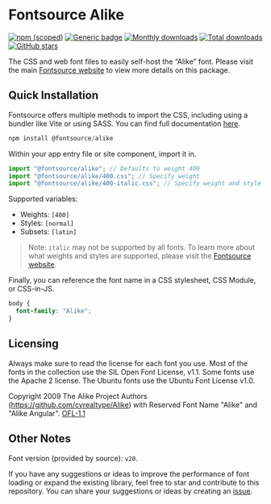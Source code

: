 # Fontsource Alike

[![npm (scoped)](https://img.shields.io/npm/v/@fontsource/alike?color=brightgreen)](https://www.npmjs.com/package/@fontsource/alike) [![Generic badge](https://img.shields.io/badge/fontsource-passing-brightgreen)](https://github.com/fontsource/fontsource) [![Monthly downloads](https://badgen.net/npm/dm/@fontsource/alike)](https://github.com/fontsource/fontsource) [![Total downloads](https://badgen.net/npm/dt/@fontsource/alike)](https://github.com/fontsource/fontsource) [![GitHub stars](https://img.shields.io/github/stars/fontsource/fontsource.svg?style=social&label=Star)](https://github.com/fontsource/fontsource/stargazers)

The CSS and web font files to easily self-host the “Alike” font. Please visit the main [Fontsource website](https://fontsource.org/fonts/alike) to view more details on this package.

## Quick Installation

Fontsource offers multiple methods to import the CSS, including using a bundler like Vite or using SASS. You can find full documentation [here](https://fontsource.org/docs/getting-started/introduction).

```javascript
npm install @fontsource/alike
```

Within your app entry file or site component, import it in.

```javascript
import "@fontsource/alike"; // Defaults to weight 400
import "@fontsource/alike/400.css"; // Specify weight
import "@fontsource/alike/400-italic.css"; // Specify weight and style
```

Supported variables:
- Weights: `[400]`
- Styles: `[normal]`
- Subsets: `[latin]`

> Note: `italic` may not be supported by all fonts. To learn more about what weights and styles are supported, please visit the [Fontsource website](https://fontsource.org/fonts/alike).

Finally, you can reference the font name in a CSS stylesheet, CSS Module, or CSS-in-JS.

```css
body {
  font-family: "Alike";
}
```

## Licensing
Always make sure to read the license for each font you use. Most of the fonts in the collection use the SIL Open Font License, v1.1. Some fonts use the Apache 2 license. The Ubuntu fonts use the Ubuntu Font License v1.0.

Copyright 2009 The Alike Project Authors (https://github.com/cyrealtype/Alike) with Reserved Font Name "Alike" and "Alike Angular".
[OFL-1.1](http://scripts.sil.org/OFL)

## Other Notes
Font version (provided by source): `v20`.

If you have any suggestions or ideas to improve the performance of font loading or expand the existing library, feel free to star and contribute to this repository. You can share your suggestions or ideas by creating an [issue](https://github.com/fontsource/fontsource/issues).